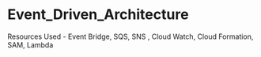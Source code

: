 # Event_Driven_Architecture
Resources Used - Event Bridge, SQS, SNS , Cloud Watch, Cloud Formation, SAM, Lambda 
